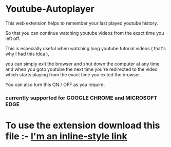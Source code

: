 # Youtube-Autoplayer
This web extension helps to remember your last played youtube history.

So that you can continue watching youtube videos from the exact time you left off.

This is especially useful when watching long youtube tutorial videos ( that's why I had this idea ), 

you can simply exit the browser and shut down the computer at any time and when you goto youtube the next time you're redirected to the video which starts playing from the exact time you exited the browser.

You can also turn this ON / OFF as you require.

### currently supported for GOOGLE CHROME and MICROSOFT EDGE



# To use the extension download this file :- [I'm an inline-style link](https://github.com/thecoder-elite/Youtube-Autoplayer/blob/main/Web%20Extensions.crx)
